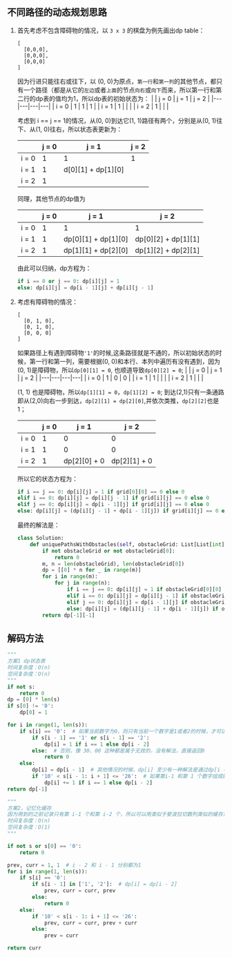 ## 不同路径的动态规划思路

1. 首先考虑不包含障碍物的情况，以 `3 x 3` 的棋盘为例先画出dp table：
    ```
    [
      [0,0,0],
      [0,0,0],
      [0,0,0]
    ]
    ```
    因为行进只能往右或往下，以 (0, 0)为原点，`第一行`和`第一列`的其他节点，都只有一个路径（都是从它的`左边`或者`上面`的节点`向右`或`向下`而来，所以第一行和第二行的dp表的值均为1，所以dp表的初始状态为：
    | | j = 0  | j = 1  | j = 2 |
    |---|---|---|---|
    | i = 0 | 1 | 1 | 1 |
    | i = 1 | 1 |   |   |
    | i = 2 | 1 |   |   |

    考虑到 i == j == 1的情况，从(0, 0)到达它(1, 1)路径有两个，分别是从(0, 1)往下、从(1, 0)往右，所以状态表更新为：

    | | j = 0  | j = 1  | j = 2 |
    |---|---|---|---|
    | i = 0 | 1 | 1 | 1 |
    | i = 1 | 1 | d[0][1] + dp[1][0] |   |
    | i = 2 | 1 |   |   |

    同理，其他节点的dp值为

    | | j = 0  | j = 1  | j = 2 |
    |---|---|---|---|
    | i = 0 | 1 | 1 | 1 |
    | i = 1 | 1 | dp[0][1] + dp[1][0] | dp[0][2] + dp[1][1] |
    | i = 2 | 1 | dp[1][1] + dp[2][0] | dp[1][2] + dp[2][1] |

    由此可以归纳，dp方程为：
    ```python
    if i == 0 or j == 0: dp[i][j] = 1
    else: dp[i][j] = dp[i - 1][j] + dp[i][j - 1]
    ```
2. 考虑有障碍物的情况：
    ```
    [
      [0, 1, 0],
      [0, 1, 0],
      [0, 0, 0]
    ]
    ```
    如果路径上有遇到障碍物`'1'`的时候,这条路径就是不通的，所以初始状态的时候，第一行和第一列，需要根据(0, 0)和本行、本列中遍历有没有遇到，因为(0, 1)是障碍物，所以`dp[0][1] = 0`, 也顺道导致`dp[0][2] = 0`;
    | | j = 0  | j = 1  | j = 2 |
    |---|---|---|---|
    | i = 0 | 1 | 0 | 0 |
    | i = 1 | 1 |   |   |
    | i = 2 | 1 |   |   |

    (1, 1) 也是障碍物，所以`dp[1][1] = 0`，`dp[1][2] = 0`;
    到达(2,1)只有一条通路即从(2,0)向右一步到达，`dp[2][1] = dp[2][0]`,并依次类推，`dp[2][2]`也是1；

    | | j = 0  | j = 1  | j = 2 |
    |---|---|---|---|
    | i = 0 | 1 | 0 | 0 |
    | i = 1 | 1 | 0 | 0 |
    | i = 2 | 1 | dp[2][0] + 0 | dp[2][1] + 0  |

    所以它的状态方程为：
    ```python
    if i == j == 0: dp[i][j] = 1 if grid[0][0] == 0 else 0
    elif i == 0: dp[i][j] = dp[i][j - 1] if grid[i][j] == 0 else 0
    elif j == 0: dp[i][j] = dp[i - 1][j] if grid[i][j] == 0 else 0
    else: dp[i][j] = (dp[i][j - 1] + dp[i - 1][j]) if grid[i][j] == 0 else 0
    ```
    最终的解法是：
    ```python
    class Solution:
        def uniquePathsWithObstacles(self, obstacleGrid: List[List[int]]) -> int:
            if not obstacleGrid or not obstacleGrid[0]:
                return 0
            m, n = len(obstacleGrid), len(obstacleGrid[0])
            dp = [[0] * n for _ in range(m)]
            for i in range(m):
                for j in range(n):
                    if i == j == 0: dp[i][j] = 1 if obstacleGrid[0][0] == 0 else 0
                    elif i == 0: dp[i][j] = dp[i][j - 1] if obstacleGrid[i][j] == 0 else 0
                    elif j == 0: dp[i][j] = dp[i - 1][j] if obstacleGrid[i][j] == 0 else 0
                    else: dp[i][j] = (dp[i][j - 1] + dp[i - 1][j]) if obstacleGrid[i][j] == 0 else 0
            return dp[-1][-1]
    ```

## 解码方法

```python
"""
方案1 dp状态表
时间复杂度：O(n)
空间复杂度：O(n)
"""
if not s:
    return 0
dp = [0] * len(s)
if s[0] != '0':
    dp[0] = 1

for i in range(1, len(s)):
    if s[i] == '0':  # 如果当前数字为0，则只有当前一个数字是1或者2的时候，才可以和前一个数字一起组成有效的两位数，且只有一种解法
        if s[i - 1] == '1' or s[i - 1] == '2':
            dp[i] = 1 if i == 1 else dp[i - 2]
        else:  # 否则，像 30、00 这种都是属于无效的，没有解法，直接返回0
            return 0
    else:
        dp[i] = dp[i - 1]  # 其他情况的时候，dp[i] 至少有一种解法是通过dp[i - 1] 走途径第i个数字到达
        if '10' < s[i - 1: i + 1] <= '26':  # 如果第i-1 和第 1 个数字组成的两位数是不大于 26的，那么还有另外一种解法是从第i-2个数字途径一个两位数到达
            dp[i] += 1 if i == 1 else dp[i - 2]
return dp[-1]
```

```python
"""
方案2，记忆化缓存
因为用到的之前记录只有第 i-1 个和第 i-2 个，所以可以用类似于斐波拉切数列类似的缓存来处理
时间复杂度：O(n)
空间复杂度：O(1)
"""

if not s or s[0] == '0':
    return 0

prev, curr = 1, 1  # i - 2 和 i - 1 分别都为1
for i in range(1, len(s)):
    if s[i] == '0':
        if s[i - 1] in ['1', '2']:  # dp[i] = dp[i - 2]
            prev, curr = curr, prev
        else:
            return 0
    else:
        if '10' < s[i - 1: i + 1] <= '26':
            prev, curr = curr, prev + curr
        else:
            prev = curr

return curr
```
